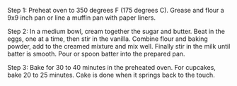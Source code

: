 
Step 1:
Preheat oven to 350 degrees F (175 degrees C). Grease and flour a 9x9 inch pan or line a muffin pan with paper liners.

Step 2:
In a medium bowl, cream together the sugar and butter. Beat in the eggs, one at a time, then stir in the vanilla. Combine flour and baking powder, add to the creamed mixture and mix well. Finally stir in the milk until batter is smooth. Pour or spoon batter into the prepared pan.

Step 3:
Bake for 30 to 40 minutes in the preheated oven. For cupcakes, bake 20 to 25 minutes. Cake is done when it springs back to the touch.